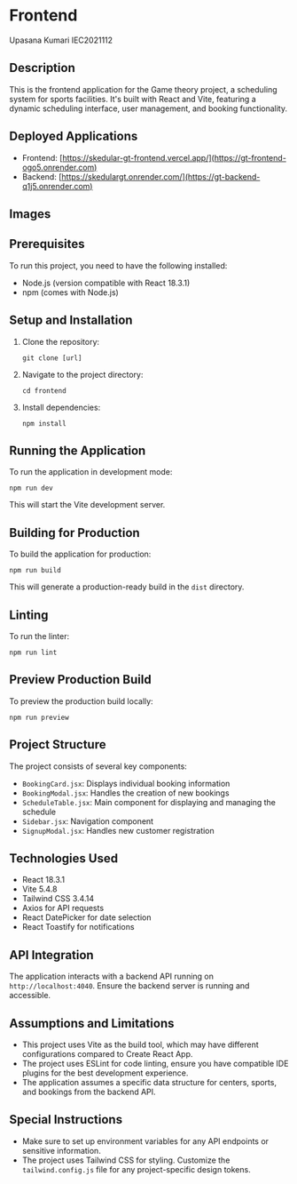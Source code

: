 # Frontend

Upasana Kumari IEC2021112

## Description
This is the frontend application for the Game theory project, a scheduling system for sports facilities. It's built with React and Vite, featuring a dynamic scheduling interface, user management, and booking functionality.


## Deployed Applications
- Frontend: [https://skedular-gt-frontend.vercel.app/](https://gt-frontend-ogo5.onrender.com)
- Backend: [https://skedulargt.onrender.com/](https://gt-backend-q1j5.onrender.com)

## Images


## Prerequisites
To run this project, you need to have the following installed:
- Node.js (version compatible with React 18.3.1)
- npm (comes with Node.js)

## Setup and Installation
1. Clone the repository:
   ```
   git clone [url]
   ```
2. Navigate to the project directory:
   ```
   cd frontend
   ```
3. Install dependencies:
   ```
   npm install
   ```

## Running the Application
To run the application in development mode:

```
npm run dev
```

This will start the Vite development server.

## Building for Production
To build the application for production:

```
npm run build
```

This will generate a production-ready build in the `dist` directory.

## Linting
To run the linter:

```
npm run lint
```

## Preview Production Build
To preview the production build locally:

```
npm run preview
```

## Project Structure
The project consists of several key components:
- `BookingCard.jsx`: Displays individual booking information
- `BookingModal.jsx`: Handles the creation of new bookings
- `ScheduleTable.jsx`: Main component for displaying and managing the schedule
- `Sidebar.jsx`: Navigation component
- `SignupModal.jsx`: Handles new customer registration

## Technologies Used
- React 18.3.1
- Vite 5.4.8
- Tailwind CSS 3.4.14
- Axios for API requests
- React DatePicker for date selection
- React Toastify for notifications

## API Integration
The application interacts with a backend API running on `http://localhost:4040`. Ensure the backend server is running and accessible.

## Assumptions and Limitations
- This project uses Vite as the build tool, which may have different configurations compared to Create React App.
- The project uses ESLint for code linting, ensure you have compatible IDE plugins for the best development experience.
- The application assumes a specific data structure for centers, sports, and bookings from the backend API.

## Special Instructions
- Make sure to set up environment variables for any API endpoints or sensitive information.
- The project uses Tailwind CSS for styling. Customize the `tailwind.config.js` file for any project-specific design tokens.

